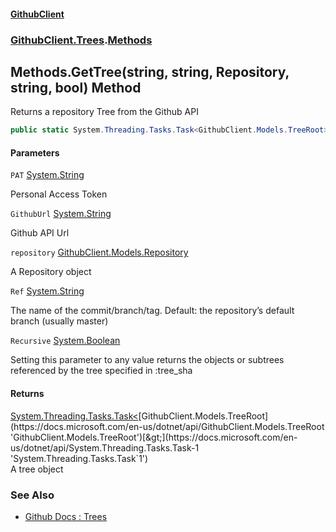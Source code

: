 #### [GithubClient](index.md 'index')
### [GithubClient.Trees](GithubClient.Trees.md 'GithubClient.Trees').[Methods](GithubClient.Trees.Methods.md 'GithubClient.Trees.Methods')

## Methods.GetTree(string, string, Repository, string, bool) Method

Returns a repository Tree from the Github API

```csharp
public static System.Threading.Tasks.Task<GithubClient.Models.TreeRoot> GetTree(string PAT, string GithubUrl, GithubClient.Models.Repository repository, string Ref="main", bool Recursive=true);
```
#### Parameters

<a name='GithubClient.Trees.Methods.GetTree(string,string,GithubClient.Models.Repository,string,bool).PAT'></a>

`PAT` [System.String](https://docs.microsoft.com/en-us/dotnet/api/System.String 'System.String')

Personal Access Token

<a name='GithubClient.Trees.Methods.GetTree(string,string,GithubClient.Models.Repository,string,bool).GithubUrl'></a>

`GithubUrl` [System.String](https://docs.microsoft.com/en-us/dotnet/api/System.String 'System.String')

Github API Url

<a name='GithubClient.Trees.Methods.GetTree(string,string,GithubClient.Models.Repository,string,bool).repository'></a>

`repository` [GithubClient.Models.Repository](https://docs.microsoft.com/en-us/dotnet/api/GithubClient.Models.Repository 'GithubClient.Models.Repository')

A Repository object

<a name='GithubClient.Trees.Methods.GetTree(string,string,GithubClient.Models.Repository,string,bool).Ref'></a>

`Ref` [System.String](https://docs.microsoft.com/en-us/dotnet/api/System.String 'System.String')

The name of the commit/branch/tag. Default: the repository’s default branch (usually master)

<a name='GithubClient.Trees.Methods.GetTree(string,string,GithubClient.Models.Repository,string,bool).Recursive'></a>

`Recursive` [System.Boolean](https://docs.microsoft.com/en-us/dotnet/api/System.Boolean 'System.Boolean')

Setting this parameter to any value returns the objects or subtrees referenced by the tree specified in :tree_sha

#### Returns
[System.Threading.Tasks.Task&lt;](https://docs.microsoft.com/en-us/dotnet/api/System.Threading.Tasks.Task-1 'System.Threading.Tasks.Task`1')[GithubClient.Models.TreeRoot](https://docs.microsoft.com/en-us/dotnet/api/GithubClient.Models.TreeRoot 'GithubClient.Models.TreeRoot')[&gt;](https://docs.microsoft.com/en-us/dotnet/api/System.Threading.Tasks.Task-1 'System.Threading.Tasks.Task`1')  
A tree object

### See Also
- [Github Docs : Trees](https://docs.github.com/en/rest/git/trees 'https://docs.github.com/en/rest/git/trees')